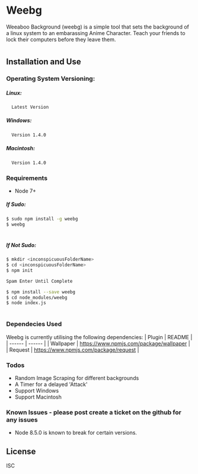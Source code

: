 # Weebg
Weeaboo Background (weebg) is a simple tool that sets the background of a linux system to an embarassing Anime Character. Teach your friends to lock their computers before they leave them.
#
## Installation and Use

### Operating System Versioning:
##### Linux:
```sh
  Latest Version
```
##### Windows:
```sh
  Version 1.4.0
```
##### Macintosh:
```sh
  Version 1.4.0
```

### Requirements

  - Node 7+
##### If Sudo:

```sh
$ sudo npm install -g weebg
$ weebg
```
#
##### If Not Sudo:

```sh
$ mkdir <inconspicuousFolderName>
$ cd <inconspicuousFolderName>
$ npm init

Spam Enter Until Complete

$ npm install --save weebg
$ cd node_modules/weebg
$ node index.js
```

#
### Dependecies Used

Weebg is currently utilising the following dependencies:
| Plugin | README |
| ------ | ------ |
| Wallpaper | https://www.npmjs.com/package/wallpaper |
| Request | https://www.npmjs.com/package/request |


### Todos

  - Random Image Scraping for different backgrounds
  - A Timer for a delayed 'Attack'
  - Support Windows
  - Support Macintosh
  
### Known Issues - please post create a ticket on the github for any issues
  - Node 8.5.0 is known to break for certain versions.

License
----

ISC
